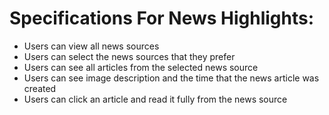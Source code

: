 # Specifications For News Highlights:

* Users can view all news sources
* Users can select the news sources that they prefer
* Users can see all articles from the selected news source
* Users can see image description and the time that the news article was created
* Users can click an article and read it fully from the news source

